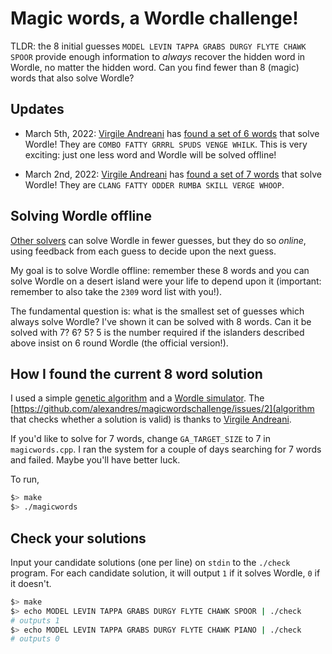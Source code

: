 # Magic words, a Wordle challenge!

TLDR: the 8 initial guesses `MODEL LEVIN TAPPA GRABS DURGY FLYTE CHAWK SPOOR` provide enough information to *always* recover the hidden word in Wordle, no matter the hidden word. Can you find fewer than 8 (magic) words that also solve Wordle?

## Updates

- March 5th, 2022: [Virgile Andreani](https://github.com/Armavica) has [found a set of 6 words](https://github.com/alexandres/magicwordschallenge/issues/2) that solve Wordle! They are `COMBO FATTY GRRRL SPUDS VENGE WHILK`. This is very exciting: just one less word and Wordle will be solved offline!

- March 2nd, 2022: [Virgile Andreani](https://github.com/Armavica) has [found a set of 7 words](https://github.com/alexandres/magicwordschallenge/issues/1) that solve Wordle! They are `CLANG FATTY ODDER RUMBA SKILL VERGE WHOOP`.

## Solving Wordle offline

[Other solvers](https://www.poirrier.ca/notes/wordle-optimal/) can solve Wordle in fewer guesses, but they do so *online*, using feedback from each guess to decide upon the next guess.

My goal is to solve Wordle offline: remember these 8 words and you can solve Wordle on a desert island were your life to depend upon it (important: remember to also take the `2309` word list with you!).

The fundamental question is: what is the smallest set of guesses which always solve Wordle? I've shown it can be solved with 8 words. Can it be solved with 7? 6? 5? 5 is the number required if the islanders described above insist on 6 round Wordle (the official version!).

## How I found the current 8 word solution

I used a simple [genetic algorithm](https://github.com/repos-algorithms/genetic) and a [Wordle simulator](https://github.com/TylerGlaiel/wordlebot). The [https://github.com/alexandres/magicwordschallenge/issues/2](algorithm that checks whether a solution is valid) is thanks to [Virgile Andreani](https://github.com/Armavica).

If you'd like to solve for 7 words, change `GA_TARGET_SIZE` to 7 in `magicwords.cpp`. I ran the system for a couple of days searching for 7 words and failed. Maybe you'll have better luck.

To run, 

```bash
$> make
$> ./magicwords
```

## Check your solutions

Input your candidate solutions (one per line) on `stdin` to the `./check` program. For each candidate solution, it will output `1` if it solves Wordle, `0` if it doesn't.

```bash
$> make
$> echo MODEL LEVIN TAPPA GRABS DURGY FLYTE CHAWK SPOOR | ./check
# outputs 1
$> echo MODEL LEVIN TAPPA GRABS DURGY FLYTE CHAWK PIANO | ./check
# outputs 0
```



